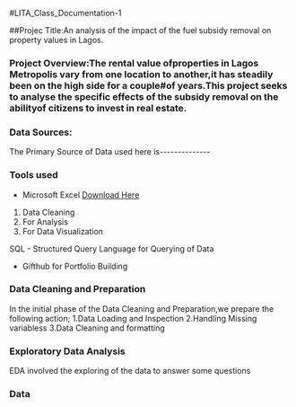#LITA_Class_Documentation-1

##Projec Title:An analysis of the impact of the fuel subsidy removal on property values in Lagos.


### Project Overview:The rental value ofproperties in Lagos Metropolis vary from one location to another,it has steadily been on the high side for a couple#of years.This project seeks to analyse the specific effects of the subsidy removal on the abilityof citizens to invest in real estate.

### Data Sources:
The Primary Source of Data used here is--------------

### Tools used
- Microsoft Excel [Download Here](https://www.microsoft.com)
1. Data Cleaning
2. For Analysis
3. For Data Visualization
   
SQL - Structured Query Language for Querying of Data
- Gifthub for Portfolio Building

### Data Cleaning and Preparation
In the initial phase of the Data Cleaning and Preparation,we prepare the following action;
1.Data Loading and Inspection
2.Handling Missing variabless
3.Data Cleaning and formatting

### Exploratory Data Analysis
EDA involved the exploring of the data to answer some questions




### Data
